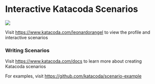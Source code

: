 # Interactive Katacoda Scenarios

[![](http://shields.katacoda.com/katacoda/leonardorangel/count.svg)](https://www.katacoda.com/leonardorangel "Get your profile on Katacoda.com")

Visit https://www.katacoda.com/leonardorangel to view the profile and interactive scenarios

### Writing Scenarios
Visit https://www.katacoda.com/docs to learn more about creating Katacoda scenarios

For examples, visit https://github.com/katacoda/scenario-example
